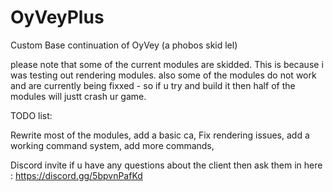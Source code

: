 # OyVeyPlus
Custom Base continuation of OyVey (a phobos skid lel)

please note that some of the current modules are skidded. This is because i was testing out rendering modules. 
also some of the modules do not work and are currently being fixxed - so if u try and build it then half of the modules will justt  crash ur game. 

TODO list:

Rewrite most of the modules,
add a basic ca,
Fix rendering issues,
add a working command system,
add more commands,

Discord invite if u have any questions about the client then ask them in here :
https://discord.gg/5bpvnPafKd
